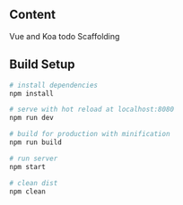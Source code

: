 ## Content

Vue and Koa todo Scaffolding

## Build Setup

``` bash
# install dependencies
npm install

# serve with hot reload at localhost:8080
npm run dev

# build for production with minification
npm run build

# run server 
npm start

# clean dist
npm clean
```

